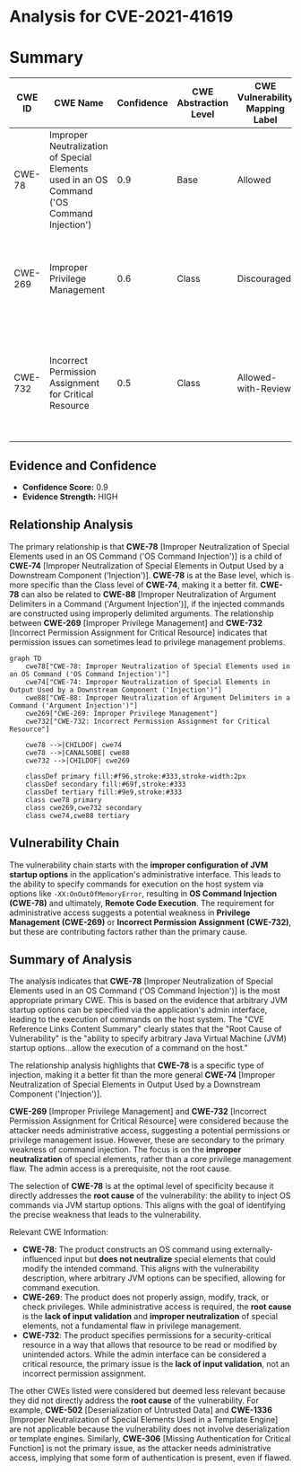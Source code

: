 # Analysis for CVE-2021-41619

# Summary
| CWE ID | CWE Name | Confidence | CWE Abstraction Level | CWE Vulnerability Mapping Label | CWE-Vulnerability Mapping Notes |
|---|---|---|---|---|---|
| CWE-78 | Improper Neutralization of Special Elements used in an OS Command ('OS Command Injection') | 0.9 | Base | Allowed | Primary CWE.  The ability to specify JVM options like `-XX:OnOutOfMemoryError` allows for execution of arbitrary commands on the host system. |
| CWE-269 | Improper Privilege Management | 0.6 | Class | Discouraged | Secondary CWE. The vulnerability requires administrative access, highlighting a potential issue with privilege management, but the root cause is the command injection. |
| CWE-732 | Incorrect Permission Assignment for Critical Resource | 0.5 | Class | Allowed-with-Review | Secondary CWE. Administrative access to the application's configuration interface suggests a potential permissions issue, but the primary weakness is the command injection via JVM options.|

## Evidence and Confidence

*   **Confidence Score:** 0.9
*   **Evidence Strength:** HIGH

## Relationship Analysis
The primary relationship is that **CWE-78** [Improper Neutralization of Special Elements used in an OS Command ('OS Command Injection')] is a child of **CWE-74** [Improper Neutralization of Special Elements in Output Used by a Downstream Component ('Injection')]. **CWE-78** is at the Base level, which is more specific than the Class level of **CWE-74**, making it a better fit. **CWE-78** can also be related to **CWE-88** [Improper Neutralization of Argument Delimiters in a Command ('Argument Injection')], if the injected commands are constructed using improperly delimited arguments. The relationship between **CWE-269** [Improper Privilege Management] and **CWE-732** [Incorrect Permission Assignment for Critical Resource] indicates that permission issues can sometimes lead to privilege management problems.

```mermaid
graph TD
    cwe78["CWE-78: Improper Neutralization of Special Elements used in an OS Command ('OS Command Injection')"]
    cwe74["CWE-74: Improper Neutralization of Special Elements in Output Used by a Downstream Component ('Injection')"]
    cwe88["CWE-88: Improper Neutralization of Argument Delimiters in a Command ('Argument Injection')"]
    cwe269["CWE-269: Improper Privilege Management"]
    cwe732["CWE-732: Incorrect Permission Assignment for Critical Resource"]
    
    cwe78 -->|CHILDOF| cwe74
    cwe78 -->|CANALSOBE| cwe88
    cwe732 -->|CHILDOF| cwe269
    
    classDef primary fill:#f96,stroke:#333,stroke-width:2px
    classDef secondary fill:#69f,stroke:#333
    classDef tertiary fill:#9e9,stroke:#333
    class cwe78 primary
    class cwe269,cwe732 secondary
    class cwe74,cwe88 tertiary
```

## Vulnerability Chain
The vulnerability chain starts with the **improper configuration of JVM startup options** in the application's administrative interface. This leads to the ability to specify commands for execution on the host system via options like `-XX:OnOutOfMemoryError`, resulting in **OS Command Injection (CWE-78)** and ultimately, **Remote Code Execution**. The requirement for administrative access suggests a potential weakness in **Privilege Management (CWE-269)** or **Incorrect Permission Assignment (CWE-732)**, but these are contributing factors rather than the primary cause.

## Summary of Analysis
The analysis indicates that **CWE-78** [Improper Neutralization of Special Elements used in an OS Command ('OS Command Injection')] is the most appropriate primary CWE. This is based on the evidence that arbitrary JVM startup options can be specified via the application's admin interface, leading to the execution of commands on the host system. The "CVE Reference Links Content Summary" clearly states that the "Root Cause of Vulnerability" is the "ability to specify arbitrary Java Virtual Machine (JVM) startup options...allow the execution of a command on the host."

The relationship analysis highlights that **CWE-78** is a specific type of injection, making it a better fit than the more general **CWE-74** [Improper Neutralization of Special Elements in Output Used by a Downstream Component ('Injection')].

**CWE-269** [Improper Privilege Management] and **CWE-732** [Incorrect Permission Assignment for Critical Resource] were considered because the attacker needs administrative access, suggesting a potential permissions or privilege management issue. However, these are secondary to the primary weakness of command injection. The focus is on the **improper neutralization** of special elements, rather than a core privilege management flaw. The admin access is a prerequisite, not the root cause.

The selection of **CWE-78** is at the optimal level of specificity because it directly addresses the **root cause** of the vulnerability: the ability to inject OS commands via JVM startup options. This aligns with the goal of identifying the precise weakness that leads to the vulnerability.

Relevant CWE Information:
- **CWE-78**: The product constructs an OS command using externally-influenced input but **does not neutralize** special elements that could modify the intended command. This aligns with the vulnerability description, where arbitrary JVM options can be specified, allowing for command execution.
- **CWE-269**: The product does not properly assign, modify, track, or check privileges. While administrative access is required, the **root cause** is the **lack of input validation** and **improper neutralization** of special elements, not a fundamental flaw in privilege management.
- **CWE-732**: The product specifies permissions for a security-critical resource in a way that allows that resource to be read or modified by unintended actors. While the admin interface can be considered a critical resource, the primary issue is the **lack of input validation**, not an incorrect permission assignment.

The other CWEs listed were considered but deemed less relevant because they did not directly address the **root cause** of the vulnerability. For example, **CWE-502** [Deserialization of Untrusted Data] and **CWE-1336** [Improper Neutralization of Special Elements Used in a Template Engine] are not applicable because the vulnerability does not involve deserialization or template engines. Similarly, **CWE-306** [Missing Authentication for Critical Function] is not the primary issue, as the attacker needs administrative access, implying that some form of authentication is present, even if flawed.